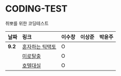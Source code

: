 # CODING-TEST
취뽀를 위한 코딩테스트




| 날짜 | 링크 | 이수창 | 이상준 | 박윤주 | 
| :----------|:----------|:----------| :----------| :----------|
| **9.2**| [혼자하는 틱택토](https://school.programmers.co.kr/learn/courses/30/lessons/160585)| O | | |
| | [미로탈출](https://school.programmers.co.kr/learn/courses/30/lessons/159993) | O |  |  |
| | [호텔대실](https://school.programmers.co.kr/learn/courses/30/lessons/155651) | O |  |  |


